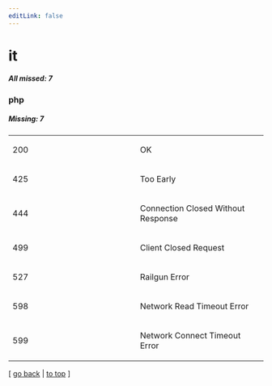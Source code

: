 ```yaml
---
editLink: false
---
```


# it

##### All missed: 7


### php

##### Missing: 7

<table width="100%">
<tr><td width="50%">

200

</td><td width="50%">

OK

</td></tr>
<tr><td width="50%">

425

</td><td width="50%">

Too Early

</td></tr>
<tr><td width="50%">

444

</td><td width="50%">

Connection Closed Without Response

</td></tr>
<tr><td width="50%">

499

</td><td width="50%">

Client Closed Request

</td></tr>
<tr><td width="50%">

527

</td><td width="50%">

Railgun Error

</td></tr>
<tr><td width="50%">

598

</td><td width="50%">

Network Read Timeout Error

</td></tr>
<tr><td width="50%">

599

</td><td width="50%">

Network Connect Timeout Error

</td></tr>
</table>

[ [go back](../status.md) | [to top](#) ]

